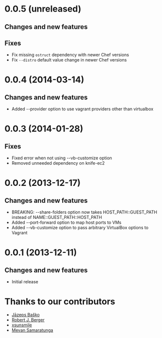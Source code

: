 # 0.0.5 (unreleased)

## Changes and new features

## Fixes

* Fix missing `ostruct` dependency with newer Chef versions
* Fix `--distro` default value change in newer Chef versions


# 0.0.4 (2014-03-14)

## Changes and new features

* Added --provider option to use vagrant providers other than virtualbox


# 0.0.3 (2014-01-28)

## Fixes

* Fixed error when not using --vb-customize option
* Removed unneeded dependency on knife-ec2


# 0.0.2 (2013-12-17)

## Changes and new features

* BREAKING: --share-folders option now takes HOST_PATH::GUEST_PATH instead of NAME::GUEST_PATH::HOST_PATH
* Added --port-forward option to map host ports to VMs
* Added --vb-customize option to pass arbitrary VirtualBox options to Vagrant


# 0.0.1 (2013-12-11)

## Changes and new features

* Initial release


# Thanks to our contributors

* [Jāzeps Baško](https://github.com/jbasko)
* [Robert J. Berger](https://github.com/rberger)
* [xsunsmile](https://github.com/xsunsmile)
* [Mevan Samaratunga](https://github.com/mevansam)
